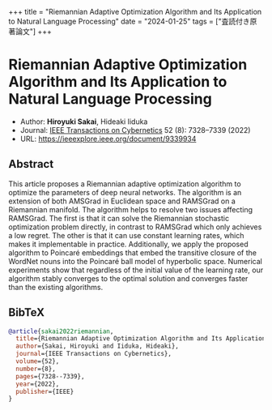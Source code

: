 +++
title = "Riemannian Adaptive Optimization Algorithm and Its Application to Natural Language Processing"
date = "2024-01-25"
tags = ["査読付き原著論文"]
+++

# Riemannian Adaptive Optimization Algorithm and Its Application to Natural Language Processing
- Author: **Hiroyuki Sakai**, Hideaki Iiduka
- Journal: [IEEE Transactions on Cybernetics](https://ieeexplore.ieee.org/xpl/RecentIssue.jsp?punumber=6221036) 52 (8): 7328–7339 (2022)
- URL: https://ieeexplore.ieee.org/document/9339934

## Abstract
This article proposes a Riemannian adaptive optimization algorithm to optimize the parameters of deep neural networks. The algorithm is an extension of both AMSGrad in Euclidean space and RAMSGrad on a Riemannian manifold. The algorithm helps to resolve two issues affecting RAMSGrad. The first is that it can solve the Riemannian stochastic optimization problem directly, in contrast to RAMSGrad which only achieves a low regret. The other is that it can use constant learning rates, which makes it implementable in practice. Additionally, we apply the proposed algorithm to Poincaré embeddings that embed the transitive closure of the WordNet nouns into the Poincaré ball model of hyperbolic space. Numerical experiments show that regardless of the initial value of the learning rate, our algorithm stably converges to the optimal solution and converges faster than the existing algorithms.

## BibTeX
```bibtex
@article{sakai2022riemannian,
  title={Riemannian Adaptive Optimization Algorithm and Its Application to Natural Language Processing},
  author={Sakai, Hiroyuki and Iiduka, Hideaki},
  journal={IEEE Transactions on Cybernetics},
  volume={52},
  number={8},
  pages={7328--7339},
  year={2022},
  publisher={IEEE}
}
```